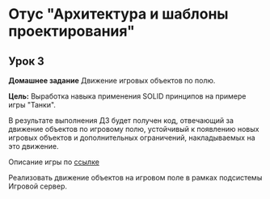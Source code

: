 
Отус "Архитектура и шаблоны проектирования"
============================================

Урок 3
--------

**Домашнее задание** Движение игровых объектов по полю.

**Цель:** Выработка навыка применения SOLID принципов на примере игры "Танки".

В результате выполнения ДЗ будет получен код, отвечающий за движение объектов по игровому полю, устойчивый к появлению новых игровых объектов и дополнительных ограничений, накладываемых на это движение.

Описание игры по [ссылке](https://docs.google.com/document/d/19QXXaUEAIMkYsZZceSCkZ8jkkryMPpqJUotwV3GGIgQ/edit?usp=sharing)

Реализовать движение объектов на игровом поле в рамках подсистемы Игровой сервер.
